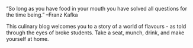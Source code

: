 “So long as you have food in your mouth you have solved all questions for the time being.”
–Franz Kafka

This culinary blog welcomes you to a story of a world of flavours - as told through the eyes of broke students. Take a seat, munch, drink, and make yourself at home.

